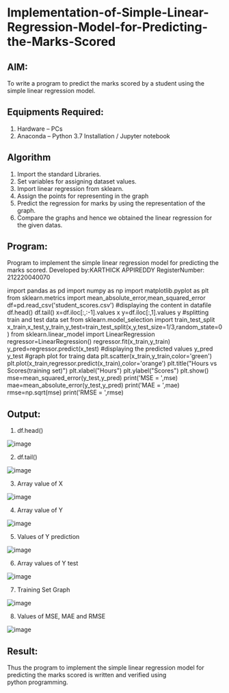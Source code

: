 # Implementation-of-Simple-Linear-Regression-Model-for-Predicting-the-Marks-Scored

## AIM:

To write a program to predict the marks scored by a student using the simple linear regression model.

## Equipments Required:
1. Hardware – PCs
2. Anaconda – Python 3.7 Installation / Jupyter notebook

## Algorithm

1. Import the standard Libraries.
2. Set variables for assigning dataset values.
3. Import linear regression from sklearn.
4. Assign the points for representing in the graph
5. Predict the regression for marks by using the representation of the graph.
6. Compare the graphs and hence we obtained the linear regression for the given datas.



## Program:

Program to implement the simple linear regression model for predicting the marks scored.
Developed by:KARTHICK APPIREDDY
RegisterNumber:  212220040070


import pandas as pd
import numpy as np
import matplotlib.pyplot as plt
from sklearn.metrics import mean_absolute_error,mean_squared_error
df=pd.read_csv('student_scores.csv')
#displaying the content in datafile
df.head()
df.tail()
x=df.iloc[:,:-1].values
x
y=df.iloc[:,1].values
y
#splitting train and test data set
from sklearn.model_selection import train_test_split
x_train,x_test,y_train,y_test=train_test_split(x,y,test_size=1/3,random_state=0)
from sklearn.linear_model import LinearRegression
regressor=LinearRegression()
regressor.fit(x_train,y_train)
y_pred=regressor.predict(x_test)
#displaying the predicted values
y_pred
y_test
#graph plot for traing data
plt.scatter(x_train,y_train,color='green')
plt.plot(x_train,regressor.predict(x_train),color='orange')
plt.title("Hours vs Scores(training set)")
plt.xlabel("Hours")
plt.ylabel("Scores")
plt.show()
mse=mean_squared_error(y_test,y_pred)
print('MSE = ',mse)
mae=mean_absolute_error(y_test,y_pred)
print('MAE = ',mae)
rmse=np.sqrt(mse)
print('RMSE = ',rmse)



## Output:
1. df.head()


![image](https://user-images.githubusercontent.com/94175324/229284622-06351aad-a34c-4d95-b4aa-4f1db414c55e.png)


2. df.tail()


![image](https://user-images.githubusercontent.com/94175324/229284637-0e0a1dcd-5db6-4b91-bad7-966698e47096.png)


3. Array value of X


![image](https://user-images.githubusercontent.com/94175324/229284651-e1bee598-c81e-4777-8f91-ea141e057c0a.png)


4. Array value of Y


![image](https://user-images.githubusercontent.com/94175324/229284659-c1e13e67-31bd-45d1-9461-7cee0c865204.png)


5. Values of Y prediction


![image](https://user-images.githubusercontent.com/94175324/229284670-7236b3b0-8a60-4d66-a6ca-05ffaca9c1ca.png)


6. Array values of Y test


![image](https://user-images.githubusercontent.com/94175324/229284673-04c8fa53-a549-42d5-9a7e-38b426cab262.png)


7. Training Set Graph


![image](https://user-images.githubusercontent.com/94175324/229284682-91580971-3de2-40c5-8940-1b89c341ba16.png)




8. Values of MSE, MAE and RMSE


![image](https://user-images.githubusercontent.com/94175324/229284731-3721097e-8610-4d4b-bf82-7126caabb568.png)





## Result:
Thus the program to implement the simple linear regression model for predicting the marks scored is written and verified using python programming.
